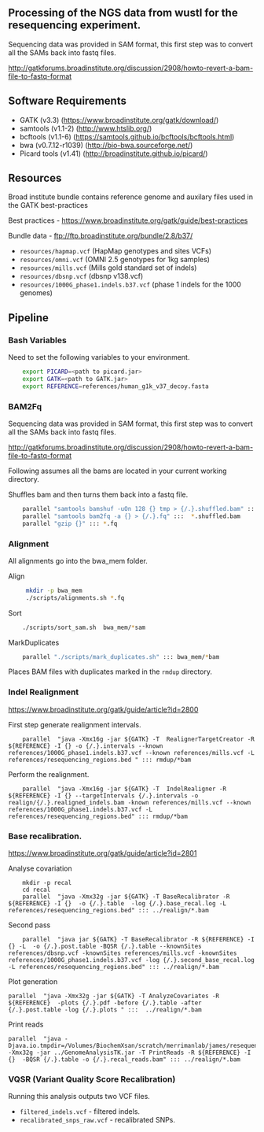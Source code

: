 ## Processing of the NGS data from wustl for the resequencing experiment.

Sequencing data was provided in SAM format, this first step was to convert all
the SAMs back into fastq files. 

http://gatkforums.broadinstitute.org/discussion/2908/howto-revert-a-bam-file-to-fastq-format

## Software Requirements

- GATK (v3.3) (https://www.broadinstitute.org/gatk/download/)
- samtools (v1.1-2) (http://www.htslib.org/)
- bcftools (v1.1-6) (https://samtools.github.io/bcftools/bcftools.html)
- bwa (v0.7.12-r1039) (http://bio-bwa.sourceforge.net/)
- Picard tools (v1.41) (http://broadinstitute.github.io/picard/) 

## Resources 

Broad institute bundle contains reference genome and auxilary files used in the GATK best-practices

Best practices - https://www.broadinstitute.org/gatk/guide/best-practices 

Bundle data - ftp://ftp.broadinstitute.org/bundle/2.8/b37/

- ```resources/hapmap.vcf``` (HapMap genotypes and sites VCFs)
- ```resources/omni.vcf``` (OMNI 2.5 genotypes for 1kg samples)
- ```resources/mills.vcf``` (Mills gold standard set of indels)
- ```resources/dbsnp.vcf``` (dbsnp v138.vcf)
- ```resources/1000G_phase1.indels.b37.vcf``` (phase 1 indels for the 1000 genomes)

## Pipeline

### Bash Variables

Need to set the following variables to your environment.

```bash
    export PICARD=<path to picard.jar>
    export GATK=<path to GATK.jar>
    export REFERENCE=references/human_g1k_v37_decoy.fasta
```

### BAM2Fq
Sequencing data was provided in SAM format, this first step was to convert all
the SAMs back into fastq files. 

http://gatkforums.broadinstitute.org/discussion/2908/howto-revert-a-bam-file-to-fastq-format

Following assumes all the bams are located in your current working directory.

Shuffles bam and then turns them back into a fastq file.

```bash
    parallel "samtools bamshuf -uOn 128 {} tmp > {/.}.shuffled.bam" ::: *.bam
    parallel "samtools bam2fq -a {} > {/.}.fq" :::  *.shuffled.bam
    parallel "gzip {}" ::: *.fq
```

### Alignment

All alignments go into the bwa\_mem folder.

Align
```bash
     mkdir -p bwa_mem
     ./scripts/alignments.sh *.fq
```
Sort
```bash
    ./scripts/sort_sam.sh  bwa_mem/*sam
```
MarkDuplicates
```bash
    parallel "./scripts/mark_duplicates.sh" ::: bwa_mem/*bam
```
Places BAM files with duplicates marked in the ```rmdup``` directory. 

### Indel Realignment  

https://www.broadinstitute.org/gatk/guide/article?id=2800

First step generate realignment intervals.
```
    parallel  "java -Xmx16g -jar ${GATK} -T  RealignerTargetCreator -R ${REFERENCE} -I {} -o {/.}.intervals --known references/1000G_phase1.indels.b37.vcf --known references/mills.vcf -L references/resequencing_regions.bed " ::: rmdup/*bam
```
Perform the realignment.
```
    parallel  "java -Xmx16g -jar ${GATK} -T  IndelRealigner -R ${REFERENCE} -I {} --targetIntervals {/.}.intervals -o realign/{/.}.realigned_indels.bam -known references/mills.vcf --known references/1000G_phase1.indels.b37.vcf -L references/resequencing_regions.bed" ::: rmdup/*bam 
```

### Base recalibration.

https://www.broadinstitute.org/gatk/guide/article?id=2801

Analyse covariation
```
    mkdir -p recal
    cd recal
    parallel  "java -Xmx32g -jar ${GATK} -T BaseRecalibrator -R ${REFERENCE} -I {}  -o {/.}.table  -log {/.}.base_recal.log -L references/resequencing_regions.bed" ::: ../realign/*.bam
```

Second pass

```
    parallel  "java jar ${GATK} -T BaseRecalibrator -R ${REFERENCE} -I {} -L  -o {/.}.post.table -BQSR {/.}.table --knownSites references/dbsnp.vcf -knownSites references/mills.vcf -knownSites references/1000G_phase1.indels.b37.vcf -log {/.}.second_base_recal.log -L references/resequencing_regions.bed" ::: ../realign/*.bam 
```

Plot generation

```
parallel  "java -Xmx32g -jar ${GATK} -T AnalyzeCovariates -R ${REFERENCE}  -plots {/.}.pdf -before {/.}.table -after {/.}.post.table -log {/.}.plots " :::  ../realign/*.bam
```

Print reads    

```
parallel  "java -Djava.io.tmpdir=/Volumes/BiochemXsan/scratch/merrimanlab/james/resequencing/bams/tmp -Xmx32g -jar ../GenomeAnalysisTK.jar -T PrintReads -R ${REFERENCE} -I {}  -BQSR {/.}.table -o {/.}.recal_reads.bam" ::: ../realign/*.bam 
```




### VQSR (Variant Quality Score Recalibration)

Running this analysis outputs two VCF files.

- ```filtered_indels.vcf``` - filtered indels.
- ```recalibrated_snps_raw.vcf``` - recalibrated SNPs.




